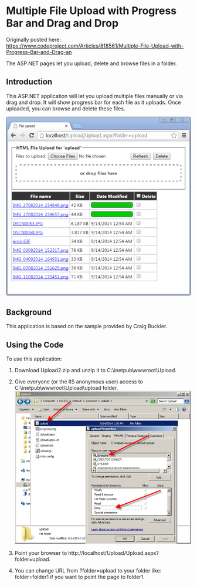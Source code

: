 # Multiple File Upload with Progress Bar and Drag and Drop

Originally posted here:
https://www.codeproject.com/Articles/818561/Multiple-File-Upload-with-Progress-Bar-and-Drag-an

The ASP.NET pages let you upload, delete and browse files in a folder.

## Introduction
This ASP.NET application will let you upload multiple files manually or via drag and drop. It will show progress bar for each file as it uploads. Once uploaded, you can browse and delete these files.

![](img/upload.png)

## Background
This application is based on the sample provided by Craig Buckler.

## Using the Code

To use this application:

1. Download Upload2.zip and unzip it to C:\inetpub\wwwroot\Upload.

2. Give everyone (or the IIS anonymous user) access to C:\inetpub\wwwroot\Upload\upload folder.
![](img/uploadsec1.png)

3. Point your browser to http://localhost/Upload/Upload.aspx?folder=upload.

4. You can change URL from ?folder=upload to your folder like: folder=folder1 if you want to point the page to folder1.


